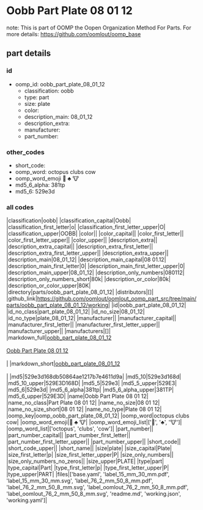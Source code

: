 # Oobb Part Plate 08 01 12  

note: This is part of OOMP the Oopen Organization Method For Parts. For more details: https://github.com/oomlout/oomp_base

##  part details





### id
* oomp_id: oobb_part_plate_08_01_12
  * classification: oobb
  * type: part
  * size: plate
  * color: 
  * description_main: 08_01_12
  * description_extra: 
  * manufacturer: 
  * part_number: 

### other_codes
* short_code: 
* oomp_word: octopus clubs cow
* oomp_word_emoji :octopus: :clubs: :cow:
* md5_6_alpha: 381tp
* md5_6: 529e3d

### all codes 
|classification|oobb|
|classification_capital|Oobb|
|classification_first_letter|o|
|classification_first_letter_upper|O|
|classification_upper|OOBB|
|color||
|color_capital||
|color_first_letter||
|color_first_letter_upper||
|color_upper||
|description_extra||
|description_extra_capital||
|description_extra_first_letter||
|description_extra_first_letter_upper||
|description_extra_upper||
|description_main|08_01_12|
|description_main_capital|08 01.12|
|description_main_first_letter|0|
|description_main_first_letter_upper|0|
|description_main_upper|08_01_12|
|description_only_numbers|080112|
|description_only_numbers_short|80k|
|description_or_color|80k|
|description_or_color_upper|80K|
|directory|parts/oobb_part_plate_08_01_12|
|distributors|[]|
|github_link|https://github.com/oomlout/oomlout_oomp_part_src/tree/main/parts/oobb_part_plate_08_01_12/working|
|id|oobb_part_plate_08_01_12|
|id_no_class|part_plate_08_01_12|
|id_no_size|08_01_12|
|id_no_type|plate_08_01_12|
|manufacturer||
|manufacturer_capital||
|manufacturer_first_letter||
|manufacturer_first_letter_upper||
|manufacturer_upper||
|manufacturers|[]|
|markdown_full|[oobb_part_plate_08_01_12](https://github.com/oomlout/oomlout_oomp_part_src/tree/main/parts/oobb_part_plate_08_01_12/working)<br>[](https://github.com/oomlout/oomlout_oomp_part_src/tree/main/parts/oobb_part_plate_08_01_12/working)<br>[Oobb Part Plate 08 01 12](https://github.com/oomlout/oomlout_oomp_part_src/tree/main/parts/oobb_part_plate_08_01_12/working)<br><br>|
|markdown_short|[oobb_part_plate_08_01_12](https://github.com/oomlout/oomlout_oomp_part_src/tree/main/parts/oobb_part_plate_08_01_12/working)<br><br>|
|md5|529e3d168db50864ae1217b7e4611d9a|
|md5_10|529e3d168d|
|md5_10_upper|529E3D168D|
|md5_5|529e3|
|md5_5_upper|529E3|
|md5_6|529e3d|
|md5_6_alpha|381tp|
|md5_6_alpha_upper|381TP|
|md5_6_upper|529E3D|
|name|Oobb Part Plate 08 01 12|
|name_no_class|Part Plate 08 01 12|
|name_no_size|08 01 12|
|name_no_size_short|08 01 12|
|name_no_type|Plate 08 01 12|
|oomp_key|oomp_oobb_part_plate_08_01_12|
|oomp_word|octopus clubs cow|
|oomp_word_emoji|:octopus: :clubs: :cow:|
|oomp_word_emoji_list|[':octopus:', ':clubs:', ':cow:']|
|oomp_word_list|['octopus', 'clubs', 'cow']|
|part_number||
|part_number_capital||
|part_number_first_letter||
|part_number_first_letter_upper||
|part_number_upper||
|short_code||
|short_code_upper||
|short_name||
|size|plate|
|size_capital|Plate|
|size_first_letter|p|
|size_first_letter_upper|P|
|size_only_numbers||
|size_only_numbers_no_zeros||
|size_upper|PLATE|
|type|part|
|type_capital|Part|
|type_first_letter|p|
|type_first_letter_upper|P|
|type_upper|PART|
|files|['base.yaml', 'label_15_mm_30_mm.pdf', 'label_15_mm_30_mm.svg', 'label_76_2_mm_50_8_mm.pdf', 'label_76_2_mm_50_8_mm.svg', 'label_oomlout_76_2_mm_50_8_mm.pdf', 'label_oomlout_76_2_mm_50_8_mm.svg', 'readme.md', 'working.json', 'working.yaml']|
